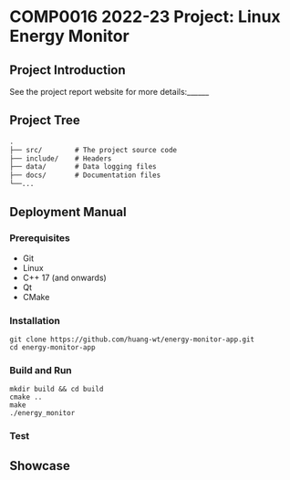 # COMP0016 2022-23 Project: Linux Energy Monitor

## Project Introduction
See the project report website for more details:______

## Project Tree
```txt
.
├── src/        # The project source code
├── include/    # Headers
├── data/       # Data logging files
├── docs/       # Documentation files
└──...
```

## Deployment Manual
### Prerequisites
- Git
- Linux
- C++ 17 (and onwards)
- Qt
- CMake
### Installation
```shell
git clone https://github.com/huang-wt/energy-monitor-app.git
cd energy-monitor-app
```

### Build and Run
```shell
mkdir build && cd build
cmake ..
make
./energy_monitor
```

### Test

## Showcase
